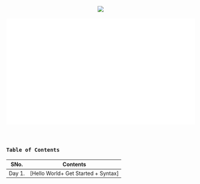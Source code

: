 <p align="center">
    <img src="https://readme-typing-svg.herokuapp.com?font=Tourney&center=true&color=50F719FF&size=40&width=750&height=80&lines=CPP+in+15+Shots"/>
</p>

<p align="center">
<img src="https://github.com/Ayush7614/Cpp-in-15-Shots/blob/master/FAANG-3.gif">
</p><br> 


### `Table of Contents`
| SNo. | **Contents** |
| ---  | ---------    |
| Day 1.   | [Hello World+ Get Started + Syntax] |
